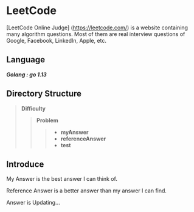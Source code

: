 # LeetCode  
[LeetCode Online Judge] (https://leetcode.com/) is a website containing many algorithm questions. Most of them are real interview questions of Google, Facebook, LinkedIn, Apple, etc. 

## Language  
***Golang : go 1.13***

## Directory Structure  
> **Difficulty**
>> **Problem**
>>> * **myAnswer**
>>> * **referenceAnswer**
>>> * **test**

## Introduce  
My Answer is the best answer I can think of.

Reference Answer is a better answer than my answer I can find.

Answer is Updating...